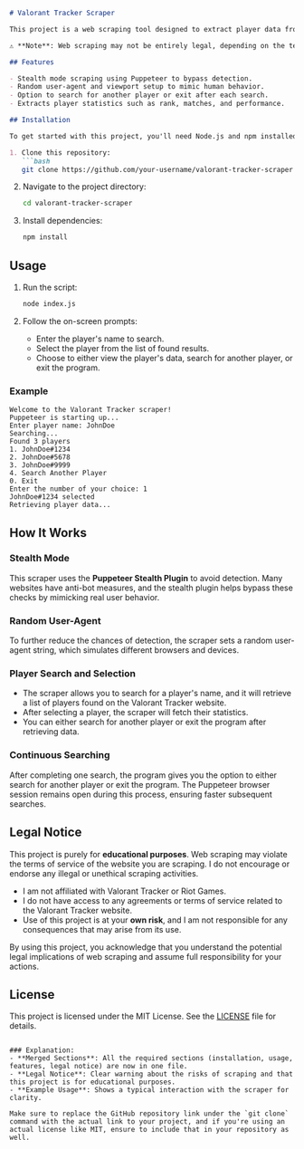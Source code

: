 ```markdown
# Valorant Tracker Scraper

This project is a web scraping tool designed to extract player data from the [Valorant Tracker](https://tracker.gg/valorant) website. The project combines my hobby of playing Valorant with my interest in studying web scraping techniques using Puppeteer. This tool allows users to input a player name, select from a list of found players, and retrieve their stats.

⚠️ **Note**: Web scraping may not be entirely legal, depending on the terms and conditions of the website being scraped. I do not have access to, nor have I agreed to, any legal terms from Valorant Tracker. This project is for **educational purposes only**. If you choose to clone or use this project, do so at your **own risk**.

## Features

- Stealth mode scraping using Puppeteer to bypass detection.
- Random user-agent and viewport setup to mimic human behavior.
- Option to search for another player or exit after each search.
- Extracts player statistics such as rank, matches, and performance.

## Installation

To get started with this project, you'll need Node.js and npm installed on your machine.

1. Clone this repository:
   ```bash
   git clone https://github.com/your-username/valorant-tracker-scraper.git
   ```

2. Navigate to the project directory:
   ```bash
   cd valorant-tracker-scraper
   ```

3. Install dependencies:
   ```bash
   npm install
   ```

## Usage

1. Run the script:
   ```bash
   node index.js
   ```

2. Follow the on-screen prompts:
   - Enter the player's name to search.
   - Select the player from the list of found results.
   - Choose to either view the player's data, search for another player, or exit the program.

### Example

```
Welcome to the Valorant Tracker scraper!
Puppeteer is starting up...
Enter player name: JohnDoe
Searching...
Found 3 players
1. JohnDoe#1234
2. JohnDoe#5678
3. JohnDoe#9999
4. Search Another Player
0. Exit
Enter the number of your choice: 1
JohnDoe#1234 selected
Retrieving player data...
```

## How It Works

### Stealth Mode

This scraper uses the **Puppeteer Stealth Plugin** to avoid detection. Many websites have anti-bot measures, and the stealth plugin helps bypass these checks by mimicking real user behavior.

### Random User-Agent

To further reduce the chances of detection, the scraper sets a random user-agent string, which simulates different browsers and devices.

### Player Search and Selection

- The scraper allows you to search for a player's name, and it will retrieve a list of players found on the Valorant Tracker website.
- After selecting a player, the scraper will fetch their statistics.
- You can either search for another player or exit the program after retrieving data.

### Continuous Searching

After completing one search, the program gives you the option to either search for another player or exit the program. The Puppeteer browser session remains open during this process, ensuring faster subsequent searches.

## Legal Notice

This project is purely for **educational purposes**. Web scraping may violate the terms of service of the website you are scraping. I do not encourage or endorse any illegal or unethical scraping activities. 

- I am not affiliated with Valorant Tracker or Riot Games.
- I do not have access to any agreements or terms of service related to the Valorant Tracker website.
- Use of this project is at your **own risk**, and I am not responsible for any consequences that may arise from its use.

By using this project, you acknowledge that you understand the potential legal implications of web scraping and assume full responsibility for your actions.

## License

This project is licensed under the MIT License. See the [LICENSE](LICENSE) file for details.
```

### Explanation:
- **Merged Sections**: All the required sections (installation, usage, features, legal notice) are now in one file.
- **Legal Notice**: Clear warning about the risks of scraping and that this project is for educational purposes.
- **Example Usage**: Shows a typical interaction with the scraper for clarity.

Make sure to replace the GitHub repository link under the `git clone` command with the actual link to your project, and if you're using an actual license like MIT, ensure to include that in your repository as well.

